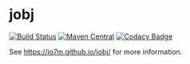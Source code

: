 jobj
===

[![Build Status](https://travis-ci.org/io7m/jobj.svg)](https://travis-ci.org/io7m/jobj)
[![Maven Central](https://maven-badges.herokuapp.com/maven-central/com.io7m.jobj/io7m-jobj/badge.png)](https://maven-badges.herokuapp.com/maven-central/com.io7m.jobj/io7m-jobj)
[![Codacy Badge](https://api.codacy.com/project/badge/Grade/bcc6b7b6878f4c9cb64acc10d7ed96ed)](https://www.codacy.com/app/github_79/jobj?utm_source=github.com&amp;utm_medium=referral&amp;utm_content=io7m/jobj&amp;utm_campaign=Badge_Grade)

See https://io7m.github.io/jobj/ for more information.

